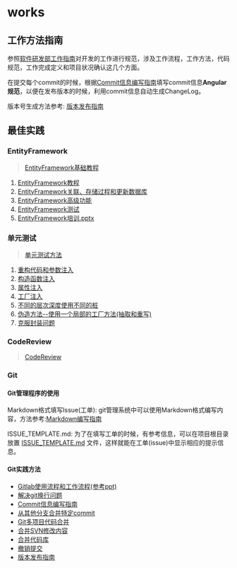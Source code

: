 # works

## 工作方法指南

参照[软件研发部工作指南](./manage/engineering.md)对开发的工作进行规范，涉及工作流程，工作方法，代码规范，工作完成定义和项目状况确认这几个方面。

在提交每个commit的时候，根据[Commit信息编写指南](./Git/Commit信息编写指南.md)填写commit信息**Angular规范**，以便在发布版本的时候，利用commit信息自动生成ChangeLog。

版本号生成方法参考: [版本发布指南](./Git/release.md)

## 最佳实践

### EntityFramework
> [EntityFramework基础教程](./EntityFramework)
  1. [EntityFramework教程](./EntityFramework/EntityFramework教程.md)
  2. [EntityFramework关联、存储过程和更新数据库](./EntityFramework/EntityFramework关联、存储过程和更新数据库.md)
  3. [EntityFramework高级功能](./EntityFramework/EntityFramework高级功能.md)
  4. [EntityFramework测试](./EntityFramework/EntityFramework测试.md)
  5. [EntityFramework培训.pptx](./EntityFramework/EntityFramework培训.pptx)

### 单元测试
> [单元测试方法](./UnitTest)
  1. [重构代码和参数注入](./UnitTest/重构代码和参数注入.md)
  2. [构造函数注入](./UnitTest/构造函数注入.md)
  3. [属性注入](./UnitTest/属性注入.md)
  4. [工厂注入](./UnitTest/工厂注入.md)
  5. [不同的层次深度使用不同的桩](./UnitTest/不同的层次深度使用不同的桩.md)
  6. [伪造方法--使用一个局部的工厂方法(抽取和重写)](./UnitTest/伪造方法--使用一个局部的工厂方法\(抽取和重写\).md)
  7. [克服封装问题](./UnitTest/克服封装问题.md)

### CodeReview
> [CodeReview](./CodeReview/CodeReview.md)


### Git

#### Git管理程序的使用

Markdown格式填写Issue(工单): git管理系统中可以使用Markdown格式编写内容，方法参考:[Markdown编写指南](./DocWriting/markdown-guide.md)

ISSUE_TEMPLATE.md: 为了在填写工单的时候，有参考信息，可以在项目根目录放置 [ISSUE_TEMPLATE.md](./DocWriting/ISSUE_TEMPLATE.md) 文件，这样就能在工单(issue)中显示相应的提示信息。

#### Git实践方法

- [Gitlab使用流程和工作流程(参考ppt)](./Git/Gitlab使用流程和工作流程.pptx)
- [解决git换行问题](./Git/解决git换行问题.md)
- [Commit信息编写指南](./Git/Commit信息编写指南.md)
- [从其他分支合并特定commit](./Git/从其他分支合并特定commit.md)
- [Git多项目代码合并](./Git/Git多项目代码合并.md)
- [合并SVN修改内容](./Git/合并SVN修改内容.md)
- [合并代码库](./Git/合并代码库.md)
- [撤销提交](./Git/撤销提交.md)
- [版本发布指南](./Git/release.md)
